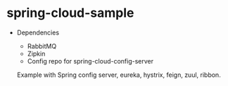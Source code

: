 # spring-cloud-sample

- Dependencies
   - RabbitMQ
   - Zipkin
   - Config repo for spring-cloud-config-server
   
   Example with Spring config server, eureka, hystrix, feign, zuul, ribbon. 
